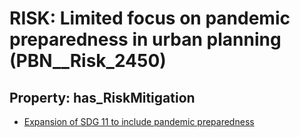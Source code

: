 # RISK: __Limited focus on pandemic preparedness in urban planning__ (PBN__Risk_2450)

## Property: has_RiskMitigation

* [Expansion of SDG 11 to include pandemic preparedness](PBN__Mitigation_116)

